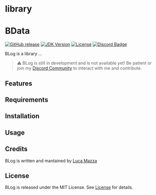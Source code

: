 # library
# BData
[![GitHub release](https://img.shields.io/github/v/release/lucamazzza/BLog?color=green&label=latest%20release&sort=semver)](https://github.com/lucamazzza/BLog/releases/latest)
[![JDK Version](https://img.shields.io/badge/Swift-5.9.1-orange.svg?logo=swift)](https://www.swift.org/about/)
[![License](https://img.shields.io/badge/License-MIT-purple)](LICENSE)
[![Discord Badge](https://img.shields.io/discord/1119987238202261664?color=5865F2&label=&logo=discord&logoColor=white)](https://discord.gg/B3yXwmHb2V)

BLog is a library ... 

> ⚠️ BLog is still in development and is not available yet! Be patient or join my [Discord Community](https://discord.gg/B3yXwmHb2V) to interact with me and contribute.

## Features


## Requirements


## Installation


## Usage


## Credits
BLog is written and mantained by [Luca Mazza](https://mazluc.ch)

## License
BLog is released under the MIT License.
See [License](LICENSE) for details.
